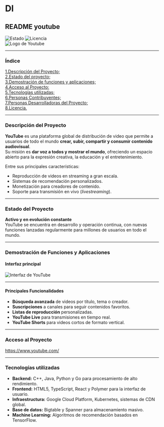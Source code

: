 # DI  
## README youtube  
![Estado](https://img.shields.io/badge/STATUS-en%20curso-green)
![Licencia](https://img.shields.io/badge/license-MIT-blue)  
![Logo de Youtube](https://brandemia.org/contenido/subidas/2017/10/logo_youtube-1-960x640.jpg)

---

### Índice  
[1.Descripción del Proyecto;](#Descripción-del-Proyecto)  
[2.Estado del proyecto;](#Estado-del-proyecto)  
[3.Demostración de funciones y aplicaciones;](#Demostración-de-funciones-y-aplicaciones)  
[4.Acceso al Proyecto;](#Acceso-al-Proyecto)  
[5.Tecnologías utilizadas;](#Tecnologías-utilizadas)  
[6.Personas Contribuyentes;](#Personas-Contribuyentes)  
[7.Personas Desarrolladoras del Proyecto;](#Personas-Desarrolladoras-del-Proyecto)  
[8.Licencia.](#Licencia)  

---

### Descripción del Proyecto  
**YouTube** es una plataforma global de distribución de video que permite a usuarios de todo el mundo **crear, subir, compartir y consumir contenido audiovisual**.  
Su misión es **dar voz a todos y mostrar el mundo**, ofreciendo un espacio abierto para la expresión creativa, la educación y el entretenimiento.

Entre sus principales características:  
- Reproducción de videos en streaming a gran escala.  
- Sistemas de recomendación personalizados.  
- Monetización para creadores de contenido.  
- Soporte para transmisión en vivo (*livestreaming*).  

---

### Estado del Proyecto  
**Activo y en evolución constante**  
YouTube se encuentra en desarrollo y operación continua, con nuevas funciones lanzadas regularmente para millones de usuarios en todo el mundo.

---

### Demostración de Funciones y Aplicaciones  
#### Interfaz principal  

![Interfaz de YouTube](https://i.blogs.es/e975b3/captura-de-pantalla-2019-11-07-a-la-s-12.22.00/450_1000.png)

---

#### Principales Funcionalidades
- **Búsqueda avanzada** de videos por título, tema o creador.  
- **Suscripciones** a canales para seguir contenidos favoritos.  
- **Listas de reproducción** personalizadas.  
- **YouTube Live** para transmisiones en tiempo real.  
- **YouTube Shorts** para videos cortos de formato vertical.  

---

### Acceso al Proyecto  
https://www.youtube.com/

---

### Tecnologías utilizadas  
- **Backend:** C++, Java, Python y Go para procesamiento de alto rendimiento.  
- **Frontend:** HTML5, TypeScript, React y Polymer para la interfaz de usuario.  
- **Infraestructura:** Google Cloud Platform, Kubernetes, sistemas de CDN global.  
- **Base de datos:** Bigtable y Spanner para almacenamiento masivo.  
- **Machine Learning:** Algoritmos de recomendación basados en TensorFlow.  
